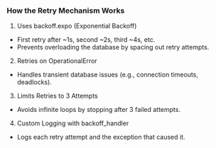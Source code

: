 ### How the Retry Mechanism Works

1. Uses backoff.expo (Exponential Backoff)
* First retry after ~1s, second ~2s, third ~4s, etc.
* Prevents overloading the database by spacing out retry attempts.

2. Retries on OperationalError
* Handles transient database issues (e.g., connection timeouts, deadlocks).

3. Limits Retries to 3 Attempts
* Avoids infinite loops by stopping after 3 failed attempts.

4. Custom Logging with backoff_handler
* Logs each retry attempt and the exception that caused it.